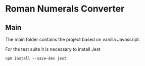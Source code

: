 # Roman Numerals Converter

## Main

The main folder contains the project based on vanilla Javascript.

For the test suite it is necessary to install Jest

    npm install --save-dev jest
